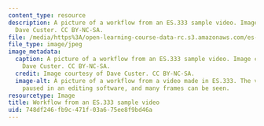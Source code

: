 ```yaml
---
content_type: resource
description: A picture of a workflow from an ES.333 sample video. Image courtesy of
  Dave Custer. CC BY-NC-SA.
file: /media/https%3A/open-learning-course-data-rc.s3.amazonaws.com/es-333-producing-educational-videos-spring-2015/748df246fb9c471f03a675ee8f9bd46a_ES-333s15.jpg
file_type: image/jpeg
image_metadata:
  caption: A picture of a workflow from an ES.333 sample video. Image courtesy of
    Dave Custer. CC BY-NC-SA.
  credit: Image courtesy of Dave Custer. CC BY-NC-SA.
  image-alt: A picture of a workflow from a video made in ES.333. The video has been
    paused in an editing software, and many frames can be seen.
resourcetype: Image
title: Workflow from an ES.333 sample video
uid: 748df246-fb9c-471f-03a6-75ee8f9bd46a
---
```

